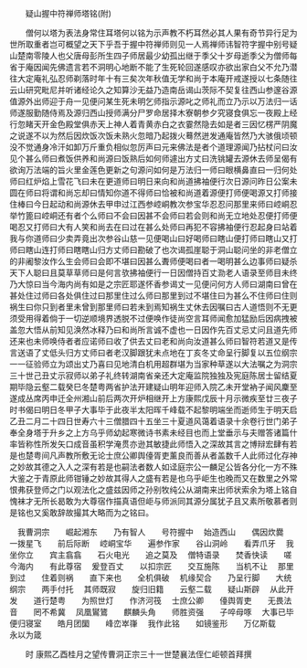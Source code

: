 <!-- { "loadSidebar": true } -->
　　疑山握中符禅师塔铭(附)

　　僧何以塔为表法身常住耳塔何以铭为示声教不朽耳然必其人果有奇节异行足为世所取重者岂可概望之天下乎吾于握中符禅师则见一人焉禅师讳智符字握中别号疑山楚南零陵人也父唐母彭所生四子师居最少幼孤出继于季父十岁母逝季父为僧师每省于庵因闻先佛遗言若不洞明心地断不能了生死轮回遂感叹亦欲出家白父不允乃潜往大定庵礼弘忍师剃落时年十有三矣次年秋值无学和尚于本庵开戒遂授以七条随往云山研究毗尼并听诸经论久之知算沙无益乃造南岳谒山茨际不契复往西山参邃谷源值源外出师迎于舟一见便问某生死未明乞师指示源叱之师礼而立乃示以万法归一话师遂服勤随侍焉及源归西山授师满分尸罗命居择木寮朝参夕究寝食俱忘一夜殿上经行忽睹天开金色殿堂俱赤天上神人着青黄赤白之衣霎然隐去如是者三因忆楞严阴魔之说遂不以为然后因炊饭次饭未熟火忽暗乃起拨火蓦然迸发通庵皆然乃大骇俄顷顿没不觉通身冷汗如卸万斤重负相似忽厉声曰元来佛法是者个道理源闻乃拈杖问曰汝见个甚么师曰煮饭供养和尚源曰饭熟后如何师遽出方丈曰洗铫罐去源休去师呈偈有欲询万法端的旨火里金莲色更新之句源问如何是万法归一师曰眼横鼻直曰一归何处师曰红炉焰上雪花飞曰未在更道师曰明日来向和尚道拂袖便行次日源问昨日公案未圆在师曰将谓和尚忘却曰情知你道不得师曰恰被和尚道着源便打师便喝源又打师接住棒曰今日起动和尚源休去甲申过江西参崆峒教次参宝华忍忍问那里来师曰崆峒忍举竹篦曰崆峒还有者个么师曰不会曰因甚不会师曰若会则和尚无立地处忍便打师便喝忍又打师曰大有人笑和尚去在曰过在甚么处师曰再犯不容拂袖便行忍起身曰站着我与你道师曰少卖弄竟出次参谷山慈一见便喝山曰好喝师曰瞎山便打师曰瞎山又打师曰瞎山连打师曰瞎瞎山归方丈师曰勘破了也次谒孤崖聪于洞山聪问坐的非老僧立的非阇黎汝作么生会师曰会即不堪曰因甚么聻师便喝曰者一喝明甚么边事师曰疑杀天下人聪曰且莫草草师曰是何言欤拂袖便行一日因僧持百丈泐老人语录至师目未终乃大惊曰当今海内尚有如是之宗匠耶遂怀香参谒丈一见便问何方人师曰湖南曰曾在甚处住过师曰各处俱住过曰那里住过么师曰那里到过不堪住曰为甚么不住师曰住则祸生曰你只到者里未曾到那里师曰若未到焉知祸生丈休去因嘱曰古人道悟则不无更须受用得着倘于一切逆顺境界透脱不过便唤作徒尚空言耳师闻愈加猛励后因病拽被盖忽大悟从前知见涣然冰释乃曰和尚所言诚不虚也一日因作先百丈忌丈问且道先师还来也未师唤侍者者应诺师曰收了供去丈曰老和尚向汝道甚么师曰智符若道又是传言送语了丈低头归方丈师曰者老汉脚跟犹未点地在丁亥冬丈命呈行脚复以五位纲宗一一征验师立为颂出丈乃喜曰见地清白机用超群堪为当家种草遂以大法嘱之为洞宗三十世己丑丈示寂师以弟子礼终转湖南省亲还大定庵监院独独及宪庭陈居士留结夏期毕隐云壑二载癸巳冬楚粤两省护法开建疑山明年迎师入院乙未开堂衲子闻风麇至遂成丛席丙申迁全州湘山前后两次开炉相继开上方康熙戊辰十月示微疾至廿三夜子时书偈曰明日冬甲子大事毕于此夜半太阳晖千峰载不起黎明端坐而逝师生于明天启乙丑二月二十四日世寿六十三僧腊四十五坐三十夏道风蔼着语录十余卷行世门弟子奉全身塔于升乡之上方乌乎师幼起寒微诗书素未经目也而上堂垂示与夫赠答诸篇什率皆称性所发矢口成音虽积学淹贯亦逊其敏捷此师悟入之深故其言之博辩宏肆有若是也楚粤间凡声教所敷无论士庶公卿舆儓胥吏薰良而善从者盖数千人此师过化存神之妙故其德之入人之深有若是也嗣法者数人如迳庭宗公一麟足公皆各分化一方不殊大鉴之于青原此师钳锤之妙故其得人之盛有若是也乌乎岠生也晚而又在数里之外常恨弗获登师之门以观法化之盛兹因师之孙别牧纯公从湖南来出师状索余为塔上铭自愧袜才无所长曷敢为大尊宿作描真语但岠与师派同其源分属犹子且又素所敬慕者则是铭也又奚敢辞故撮其大略而为之铭曰。

　我曹洞宗　　崛起湘东　　乃有智人　　号符握中
　始造西山　　偶因炊爨　　一拨星飞　　前后际断
　崆峒宝华　　遍参作家　　谷山洞岭　　看弄爪牙
　我坐你立　　宾主翕翕　　石火电光　　追之莫及
　僧特语录　　焚香快读　　嗟今海内　　有此尊宿
　爰登百丈　　以扣宗匠　　交互施陈　　当机不让
　那里到过　　住着则祸　　直下来也　　全机俱破
　机缘契合　　乃呈行脚　　大统纲宗　　两手付托
　其师既寂　　旋归旧籍　　云壑二载　　疑山斯辟
　从此开发　　道行楚粤　　为照世灯　　作济河筏
　士庶公卿　　儓舆胥吏　　无畏法音　　罔不希冀
　凤凰鸑鷟　　麒麟头角　　师胜资强　　子啐母啄
　大事已毕　　便归寝室　　皓月团圞　　峰峦崒嵂
　我作此铭　　如镜鉴形　　万亿斯载　　永以为箴

　　时
康熙乙酉桂月之望传曹洞正宗三十一世楚襄法侄仁岠顿首拜撰
